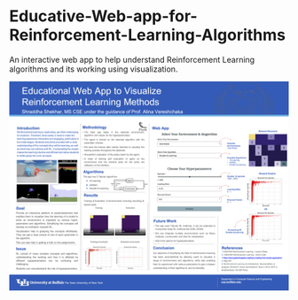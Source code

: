 # Educative-Web-app-for-Reinforcement-Learning-Algorithms
An interactive web app to help understand Reinforcement Learning algorithms and its working using visualization. 

![poster](Poster.png)
